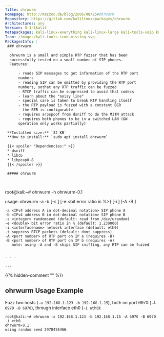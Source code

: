 ```yaml
---
Title: ohrwurm
Homepage: http://mazzoo.de/blog/2006/08/25#ohrwurm
Repository: https://gitlab.com/kalilinux/packages/ohrwurm
Architectures: any
Version: 0.1-1kali4
Metapackages: kali-linux-everything kali-linux-large kali-tools-voip kali-tools-vulnerability 
Icon: /images/kali-tools-icon-missing.svg
PackagesInfo: |
 ### ohrwurm
 
  ohrwurm is a small and simple RTP fuzzer that has been
  successfully tested on a small number of SIP phones.
  Features:
   
      - reads SIP messages to get information of the RTP port
      numbers
      - reading SIP can be omitted by providing the RTP port
      numbers, sothat any RTP traffic can be fuzzed
      - RTCP traffic can be suppressed to avoid that codecs
      - learn about the "noisy line"
      - special care is taken to break RTP handling itself
      - the RTP payload is fuzzed with a constant BER
      - the BER is configurable
      - requires arpspoof from dsniff to do the MITM attack
      - requires both phones to be in a switched LAN (GW
      operation only works partially)
 
 **Installed size:** `32 KB`  
 **How to install:** `sudo apt install ohrwurm`  
 
 {{< spoiler "Dependencies:" >}}
 * dsniff
 * libc6 
 * libpcap0.8 
 {{< /spoiler >}}
 
 ##### ohrwurm
 
 
 ```
 root@kali:~# ohrwurm -h
 ohrwurm-0.1
 
 usage: ohrwurm -a <IP target a> -b <IP target b> [-s <randomseed>] [-e <bit error ratio in %>] [-i <interface>] [-A <RTP port a> -B <RTP port b>]
 
 	-a <IPv4 address A in dot-decimal notation> SIP phone A
 	-b <IPv4 address B in dot-decimal notation> SIP phone B
 	-s <integer> randomseed (default: read from /dev/urandom)
 	-e <double> bit error ratio in % (default: 1.230000)
 	-i <interfacename> network interface (default: eth0)
 	-t suppress RTCP packets (default: dont suppress)
 	-A <port number> of RTP port on IP a (requires -B)
 	-B <port number> of RTP port on IP b (requires -A)
 	   note: using -A and -B skips SIP sniffing, any RTP can be fuzzed
 
 ```
 
 - - -
 
---
```

{{% hidden-comment "<!--Do not edit anything above this line-->" %}}

## ohrwurm Usage Example

Fuzz two hosts (`-a 192.168.1.123 -b 192.168.1.15`), both on port 6970 (`-A 6970 -B 6970`), through interface eth0 (`-i eth0`):

```
root@kali:~# ohrwurm -a 192.168.1.123 -b 192.168.1.15 -A 6970 -B 6970 -i eth0
ohrwurm-0.1
using random seed 2978455466
```

